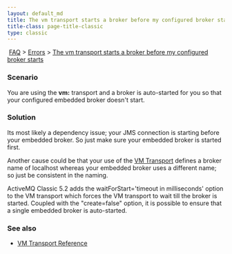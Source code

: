 ```yaml
---
layout: default_md
title: The vm transport starts a broker before my configured broker starts 
title-class: page-title-classic
type: classic
---
```


 [FAQ](faq) > [Errors](errors) > [The vm transport starts a broker before my configured broker starts](the-vm-transport-starts-a-broker-before-my-configured-broker-starts)


### Scenario

You are using the **vm:** transport and a broker is auto-started for you so that your configured embedded broker doesn't start.

### Solution

Its most likely a dependency issue; your JMS connection is starting before your embedded broker. So just make sure your embedded broker is started first.

Another cause could be that your use of the [VM Transport](vm-transport-reference) defines a broker name of localhost whereas your embedded broker uses a different name; so just be consistent in the naming.

ActiveMQ Classic 5.2 adds the waitForStart='timeout in milliseconds' option to the VM transport which forces the VM transport to wait till the broker is started. Coupled with the "create=false" option, it is possible to ensure that a single embedded broker is auto-started.

### See also

*   [VM Transport Reference](vm-transport-reference)

